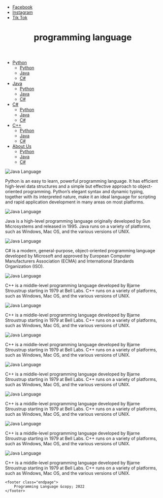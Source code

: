 <!DOCTYPE html>
<html lang="en">
<head>
    <meta charset="UTF-8">
    <link rel="stylesheet" href="./Bai3TH.css">
    <meta http-equiv="X-UA-Compatible" content="IE=edge">
    <meta name="viewport" content="width=device-width, initial-scale=1.0">
    <title>Programing Language</title>
</head>
<body>
    <section class="share">
        <ul>
            <li><a href="https://www.facebook.com/Tuoiteenne/photos/526235259126498" target="_blank">Facebook</a></li>
            <li><a href="https://www.facebook.com/Tuoiteenne/photos/526235259126498" target="_blank">Instagram</a></li>
            <li><a href="https://www.facebook.com/Tuoiteenne/photos/526235259126498" target="_blank">Tik Tok</a></li>
        </ul>
    </section>
    <header>
        <h1>programming language</h1>
    </header>
    <nav>
        <ul class="menu">
            <li class="sub">
                <a href="#">Python</a>
                <ul class="menu subcontent">
                    <li><a href="#">Python</a></li>
                    <li><a href="#">Java</a></li>
                    <li><a href="#">C#</a></li>
                </ul>
            </li>
            <li class="sub">
                <a href="#">Java</a>
                <ul class="menu subcontent">
                    <li><a href="#">Python</a></li>
                    <li><a href="#">Java</a></li>
                    <li><a href="#">C#</a></li>
                </ul>
            </li>
            <li class="sub">
                <a href="#">C#</a>
                <ul class="menu subcontent">
                    <li><a href="#">Python</a></li>
                    <li><a href="#">Java</a></li>
                    <li><a href="#">C#</a></li>
                </ul>
            </li>
            <li class="sub">
                <a href="#">C++</a>
                <ul class="menu subcontent">
                    <li><a href="#">Python</a></li>
                    <li><a href="#">Java</a></li>
                    <li><a href="#">C#</a></li>
                </ul>
            </li>
            <li class="sub">
                <a href="#">About Us</a>
                <ul class="menu subcontent">
                    <li><a href="#">Python</a></li>
                    <li><a href="#">Java</a></li>
                    <li><a href="#">C#</a></li>
                </ul>
            </li>
        </ul>
    </nav>
    <section class="languages">
        <div class="lang">
            <div class="image">
                <img src="https://www.freepnglogos.com/uploads/twitter-logo-png/twitter-bird-symbols-png-logo-0.png" alt="Java Language">
            </div>
            <p>Python is an easy to learn, powerful programming language. It has efficient high-level
                data structures and a simple but effective approach to object-oriented programming.
                Python’s elegant syntax and dynamic typing, together with its interpreted nature,
                make it an ideal language for scripting and rapid application development in many
                areas on most platforms.</p>
        </div>
        <div class="lang">
            <div class="image">
                <img src="https://www.freepnglogos.com/uploads/twitter-logo-png/twitter-bird-symbols-png-logo-0.png" alt="Java Language">
            </div>
            <p>Java is a high-level programming language originally developed by Sun
                Microsystems and released in 1995. Java runs on a variety of platforms, such as
                Windows, Mac OS, and the various versions of UNIX.</p>
        </div>
        <div class="lang">
            <div class="image">
                <img src="https://www.freepnglogos.com/uploads/twitter-logo-png/twitter-bird-symbols-png-logo-0.png" alt="Java Language">
            </div>
            <p>C# is a modern, general-purpose, object-oriented programming language developed
                by Microsoft and approved by European Computer Manufacturers Association
                (ECMA) and International Standards Organization (ISO).</p>
        </div>
        <div class="lang">
            <div class="image">
                <img src="https://www.freepnglogos.com/uploads/twitter-logo-png/twitter-bird-symbols-png-logo-0.png" alt="Java Language">
            </div>
            <p>C++ is a middle-level programming language developed by Bjarne Stroustrup starting
                in 1979 at Bell Labs. C++ runs on a variety of platforms, such as Windows, Mac OS,
                and the various versions of UNIX.</p>
        </div>
        <div class="lang">
            <div class="image">
                <img src="https://www.freepnglogos.com/uploads/twitter-logo-png/twitter-bird-symbols-png-logo-0.png" alt="Java Language">
            </div>
            <p>C++ is a middle-level programming language developed by Bjarne Stroustrup starting
                in 1979 at Bell Labs. C++ runs on a variety of platforms, such as Windows, Mac OS,
                and the various versions of UNIX.</p>
        </div>
        <div class="lang">
            <div class="image">
                <img src="https://www.freepnglogos.com/uploads/twitter-logo-png/twitter-bird-symbols-png-logo-0.png" alt="Java Language">
            </div>
            <p>C++ is a middle-level programming language developed by Bjarne Stroustrup starting
                in 1979 at Bell Labs. C++ runs on a variety of platforms, such as Windows, Mac OS,
                and the various versions of UNIX.</p>
        </div>
        <div class="lang">
            <div class="image">
                <img src="https://www.freepnglogos.com/uploads/twitter-logo-png/twitter-bird-symbols-png-logo-0.png" alt="Java Language">
            </div>
            <p>C++ is a middle-level programming language developed by Bjarne Stroustrup starting
                in 1979 at Bell Labs. C++ runs on a variety of platforms, such as Windows, Mac OS,
                and the various versions of UNIX.</p>
        </div>
        <div class="lang">
            <div class="image">
                <img src="https://www.freepnglogos.com/uploads/twitter-logo-png/twitter-bird-symbols-png-logo-0.png" alt="Java Language">
            </div>
            <p>C++ is a middle-level programming language developed by Bjarne Stroustrup starting
                in 1979 at Bell Labs. C++ runs on a variety of platforms, such as Windows, Mac OS,
                and the various versions of UNIX.</p>
        </div>
        <div class="lang">
            <div class="image">
                <img src="https://www.freepnglogos.com/uploads/twitter-logo-png/twitter-bird-symbols-png-logo-0.png" alt="Java Language">
            </div>
            <p>C++ is a middle-level programming language developed by Bjarne Stroustrup starting
                in 1979 at Bell Labs. C++ runs on a variety of platforms, such as Windows, Mac OS,
                and the various versions of UNIX.</p>
        </div>
        <div class="lang">
            <div class="image">
                <img src="https://www.freepnglogos.com/uploads/twitter-logo-png/twitter-bird-symbols-png-logo-0.png" alt="Java Language">
            </div>
            <p>C++ is a middle-level programming language developed by Bjarne Stroustrup starting
                in 1979 at Bell Labs. C++ runs on a variety of platforms, such as Windows, Mac OS,
                and the various versions of UNIX.</p>
        </div>
    </section>

    <footer class="endpage">
        Programming Language &copy; 2022
    </footer>
</body>
</html> 
